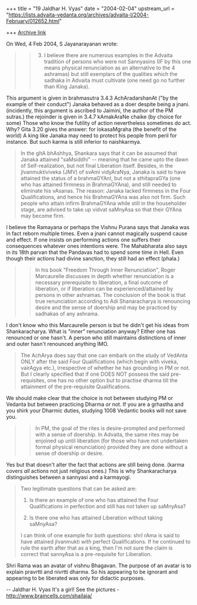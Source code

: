 +++
title = "19 Jaldhar H. Vyas"
date = "2004-02-04"
upstream_url = "https://lists.advaita-vedanta.org/archives/advaita-l/2004-February/012652.html"

+++
[Archive link](https://lists.advaita-vedanta.org/archives/advaita-l/2004-February/012652.html)

On Wed, 4 Feb 2004, S Jayanarayanan wrote:

> > 3)  I believe there are numerous examples in the Advaita tradition of
> > persons who were not Sannyasins (IF by this one means physical
> > renunciation as an alternative to the 4 ashramas) but still exemplars
> > of the qualities which the sadhaka in Advaita must cultivate (one
> > need go no further than King Janaka).
> >

This argument is given in brahmasutra 3.4.3 AchAradarshanAt ("by the
example of their conduct")  Janaka behaved as a doer despite being a
jnani.  (incidently, this argument is ascribed to Jaimini, the author of
the PM sutras.)  the rejoinder is given in 3.4.7 kAmakAraNe chaike
(by choice for some)  Those who know the futility of action nevertheless
sometimes do act.  Why?  Gita 3.20 gives the answer: for lokasaMgraha (the
benefit of the world) A king like Janaka may need to protect his people
from peril for instance.  But such karma is still inferior to naishkarmya.


> In the gItA bhAshhya, Shankara says that it can be assumed that Janaka
> attained "saMsiddhi" -- meaning that he came upto the dawn of
> Self-realization, but not final Liberation itself. Besides, in the
> jIvanmuktiviveka (JMV) of svAmi vidyAraNya, Janaka is said to have
> attained the status of a brahmaGYAnI, but not a sthitapraGYa (one who
> has attained firmness in BrahmaGYAna), and still needed to eliminate
> his vAsanas. The reason: Janaka lacked firmness in the Four
> Qualifications, and hence his BrahmaGYAna was also not firm. Such
> people who attain infirm BrahmaGYAna while still in the householder
> stage, are advised to take up vidvat saMnyAsa so that their GYAna may
> become firm.
>

I believe the Ramayana or perhaps the Vishnu Purana says that Janaka was
in fact reborn multiple times.  Even a jnani cannot magically suspend
cause and effect.  If one insists on performing actions one suffers their
consequences whatever ones intentions were.  The Mahabharata also says in
its 18th parvan that the Pandavas had to spend some time in Hell.  Even
though their actions had divine sanction, they still had an effect (phala.)

> > In his book "Freedom Through Inner Renunciation", Roger
> > Marcaurelle discusses in depth whether renunciation is a necessary
> > prerequisite to liberation, a final outcome of liberation, or if
> > liberation can be experienced/attained by persons in other ashramas.
> > The conclusion of the book is that true renunciation according to Adi
> > Shanaracharya is renouncing desire and the sense of doership and may
> > be practiced by sadhakas of any ashrama.
> >
>

I don't know who this Marcaurelle person is but he didn't get his ideas
from Shankaracharya.  What is "inner" renunciation anyway?  Either one has
renounced or one hasn't.  A person who still maintains distinctions of
inner and outer hasn't renounced anything IMO.

> The AchArya does say that one can embark on the study of VedAnta ONLY
> after the said Four Qualifications (which begin with viveka, vairAgya
> etc.), irrespective of whether he has grounding in PM or not. But I
> clearly specified that if one DOES NOT possess the said pre-requisites,
> one has no other option but to practise dharma till the attainment of
> the pre-requisite Qualifications.
>

We should make clear that the choice is not between studying PM or Vedanta
but between practicing Dharma or not.  If you are a grhastha and you shirk
your Dharmic duties, studying 1008 Vedantic books will not save you.


> > In PM, the goal of the rites is desire-prompted and performed with a
> > sense of doership. In Advaita, the same rites may be enjoined up until
> > liberation (for those who have not undertaken formal physical
> > renunciation) provided they are done without a sense of doership or
> > desire.

Yes but that doesn't alter the fact that actions are still being done.
(karma covers _all_ actions not just religious ones.)  This is why
Shankaracharya distinguishes between a sannyasi and a karmayogi.

> Two legitimate questions that can be asked are:
>
> 1) Is there an example of one who has attained the Four Qualifications
> in perfection and still has not taken up saMnyAsa?
>
> 2) Is there one who has attained Liberation without taking saMnyAsa?
>
> I can think of one example for both questions: shrI rAma is said to
> have attained jIvanmukti with perfect Qualifications. If he continued
> to rule the earth after that as a king, then I'm not sure the claim is
> correct that sannyAsa is a pre-requisite for Liberation.

Shri Rama was an avatar of vishnu Bhagavan.  The purpose of an avatar is
to explain pravrtti and nivrtti dharma.  So his appearing to be ignorant
and appearing to be liberated was only for didactic purposes.

-- 
Jaldhar H. Vyas <jaldhar at braincells.com>
It's a girl! See the pictures - http://www.braincells.com/shailaja/

